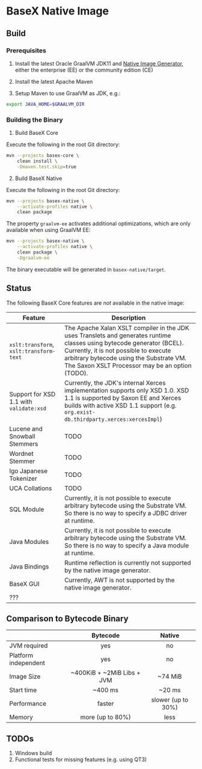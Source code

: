 # BaseX Native Image

## Build

### Prerequisites

1. Install the latest Oracle GraalVM JDK11 and [Native Image Generator](https://www.graalvm.org/docs/reference-manual/native-image/), either the enterprise (EE) or the community edition (CE)

2. Install the latest Apache Maven

3. Setup Maven to use GraalVM as JDK, e.g.:

```bash
export JAVA_HOME=$GRAALVM_DIR
```

### Building the Binary

1. Build BaseX Core

Execute the following in the root Git directory:

```bash
mvn --projects basex-core \
    clean install \
    -Dmaven.test.skip=true
```

2. Build BaseX Native

Execute the following in the root Git directory:

```bash
mvn --projects basex-native \
    --activate-profiles native \
    clean package
```

The property `graalvm-ee` activates additional optimizations, which are only available when using GraalVM EE:

```bash
mvn --projects basex-native \
    --activate-profiles native \
    clean package \
    -Dgraalvm-ee
```

The binary executable will be generated in `basex-native/target`.

## Status

The following BaseX Core features are _not_ available in the native image:

| Feature | Description |
|---------|-------------|
| `xslt:transform`, `xslt:transform-text` | The Apache Xalan XSLT compiler in the JDK uses Translets and generates runtime classes using bytecode generator (BCEL). Currently, it is not possible to execute arbitrary bytecode using the Substrate VM. The Saxon XSLT Processor may be an option (TODO). |
| Support for XSD 1.1 with `validate:xsd` | Currently, the JDK's internal Xerces implementation supports only XSD 1.0. XSD 1.1 is supported by Saxon EE and Xerces builds with active XSD 1.1 support (e.g. `org.exist-db.thirdparty.xerces:xercesImpl`) |
| Lucene and Snowball Stemmers | TODO |
| Wordnet Stemmer | TODO |
| Igo Japanese Tokenizer | TODO |
| UCA Collations | TODO |
| SQL Module | Currently, it is not possible to execute arbitrary bytecode using the Substrate VM. So there is no way to specify a JDBC driver at runtime. |
| Java Modules | Currently, it is not possible to execute arbitrary bytecode using the Substrate VM. So there is no way to specify a Java module at runtime. |
| Java Bindings | Runtime reflection is currently not supported by the native image generator. |
| BaseX GUI | Currently, AWT is not supported by the native image generator. |
| ??? | |

## Comparison to Bytecode Binary

| | Bytecode | Native |
|-|:--------:|:------:|
| JVM required | yes | no |
| Platform independent | yes | no |
| Image Size | ~400KiB + ~2MiB Libs + JVM | ~74 MiB |
| Start time | ~400 ms | ~20 ms |
| Performance | faster | slower (up to 30%) |
| Memory | more (up to 80%) | less |

## TODOs

1. Windows build
2. Functional tests for missing features (e.g. using QT3)
